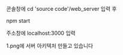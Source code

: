 콘솔창에 
cd 'source code'/web_server
입력 후

npm start 

주소창에 localhost:3000 입력

1.png에 서버 아키텍처 만들고 있습니다
